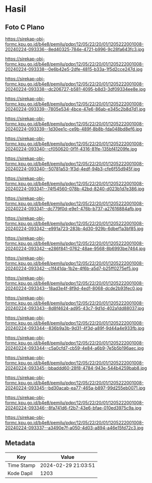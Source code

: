 # Hasil

## Foto C Plano

https://sirekap-obj-formc.kpu.go.id/b4e8/pemilu/pdpr/12/05/22/20/01/1205222001008-20240224-093336--8ed40325-784e-4721-b996-9c28fa643fc3.jpg

https://sirekap-obj-formc.kpu.go.id/b4e8/pemilu/pdpr/12/05/22/20/01/1205222001008-20240224-093338--0e6b42e5-2dfe-4815-b33a-1f5d2cce247d.jpg

https://sirekap-obj-formc.kpu.go.id/b4e8/pemilu/pdpr/12/05/22/20/01/1205222001008-20240224-093338--dc206727-b581-4095-b8d3-3df09334ee8e.jpg

https://sirekap-obj-formc.kpu.go.id/b4e8/pemilu/pdpr/12/05/22/20/01/1205222001008-20240224-093339--7805e534-4bce-47e6-86ab-e345c2b8d7d1.jpg

https://sirekap-obj-formc.kpu.go.id/b4e8/pemilu/pdpr/12/05/22/20/01/1205222001008-20240224-093339--1d30ee1c-ce9b-489f-8b8b-fda048bd8ef6.jpg

https://sirekap-obj-formc.kpu.go.id/b4e8/pemilu/pdpr/12/05/22/20/01/1205222001008-20240224-093340--cf050620-0f1f-4316-81fe-135bf41209fe.jpg

https://sirekap-obj-formc.kpu.go.id/b4e8/pemilu/pdpr/12/05/22/20/01/1205222001008-20240224-093340--50781a53-1f3d-4edf-94b3-cfe6f55d945f.jpg

https://sirekap-obj-formc.kpu.go.id/b4e8/pemilu/pdpr/12/05/22/20/01/1205222001008-20240224-093341--74f54560-078b-42bd-8240-d023b1d7e386.jpg

https://sirekap-obj-formc.kpu.go.id/b4e8/pemilu/pdpr/12/05/22/20/01/1205222001008-20240224-093341--dc779f0d-e9e1-476b-b737-a27616884afb.jpg

https://sirekap-obj-formc.kpu.go.id/b4e8/pemilu/pdpr/12/05/22/20/01/1205222001008-20240224-093342--e991a723-283b-4d30-929b-6dbef1a3bf85.jpg

https://sirekap-obj-formc.kpu.go.id/b4e8/pemilu/pdpr/12/05/22/20/01/1205222001008-20240224-093342--e286f841-0762-48ae-9568-8b6993be7464.jpg

https://sirekap-obj-formc.kpu.go.id/b4e8/pemilu/pdpr/12/05/22/20/01/1205222001008-20240224-093342--c1f441da-1b2e-4f6b-a5d7-b25ff0275ef5.jpg

https://sirekap-obj-formc.kpu.go.id/b4e8/pemilu/pdpr/12/05/22/20/01/1205222001008-20240224-093343--18ad3e4f-8f9d-4ed1-8068-dcde2b93fec0.jpg

https://sirekap-obj-formc.kpu.go.id/b4e8/pemilu/pdpr/12/05/22/20/01/1205222001008-20240224-093343--8d8f4624-ad95-43c7-9d1d-402a1dd88037.jpg

https://sirekap-obj-formc.kpu.go.id/b4e8/pemilu/pdpr/12/05/22/20/01/1205222001008-20240224-093344--836b9a3b-9d31-4f3d-a89f-9d44a4e933fb.jpg

https://sirekap-obj-formc.kpu.go.id/b4e8/pemilu/pdpr/12/05/22/20/01/1205222001008-20240224-093344--c5a0cfd7-cb59-4e84-a6b9-7e5b5b196aec.jpg

https://sirekap-obj-formc.kpu.go.id/b4e8/pemilu/pdpr/12/05/22/20/01/1205222001008-20240224-093345--bbaddd60-28f8-4784-943e-544b4259bab8.jpg

https://sirekap-obj-formc.kpu.go.id/b4e8/pemilu/pdpr/12/05/22/20/01/1205222001008-20240224-093345--bd30acab-ea77-465a-b897-99d255eb0071.jpg

https://sirekap-obj-formc.kpu.go.id/b4e8/pemilu/pdpr/12/05/22/20/01/1205222001008-20240224-093346--8fa741d6-f2b7-43e6-bfae-010ed3975c9a.jpg

https://sirekap-obj-formc.kpu.go.id/b4e8/pemilu/pdpr/12/05/22/20/01/1205222001008-20240224-093337--a3490e7f-a050-4d03-a894-a46e15fd72c3.jpg


## Metadata

| Key        | Value               |
| ---------- | ------------------- |
| Time Stamp | 2024-02-29 21:03:51 |
| Kode Dapil | 1203                |



